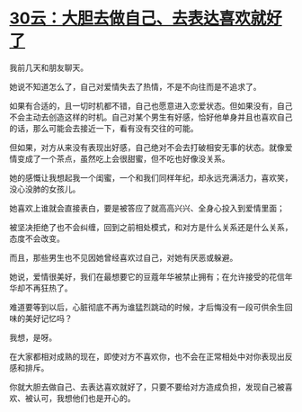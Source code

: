 # [30云：大胆去做自己、去表达喜欢就好了](https://github.com/platojobs/SFLOG/issues/30)

我前几天和朋友聊天。

她说不知道怎么了，自己对爱情失去了热情，不是不向往而是不追求了。

如果有合适的，且一切时机都不错，自己也愿意进入恋爱状态。但如果没有，自己不会主动去创造这样的时机。自己对某个男生有好感，恰好他单身并且也喜欢自己的话，那么可能会去接近一下，看有没有交往的可能。

但如果，对方从来没有表现出好感，自己绝对不会去打破相安无事的状态。就像爱情变成了一个茶点，虽然吃上会很甜蜜，但不吃也好像没关系。

她的感慨让我想起我一个闺蜜，一个和我们同样年纪，却永远充满活力，喜欢笑，没心没肺的女孩儿。

她喜欢上谁就会直接表白，要是被答应了就高高兴兴、全身心投入到爱情里面；

被坚决拒绝了也不会纠缠，回到之前相处模式，和对方是什么关系还是什么关系，态度不会改变。

而且，那些男生也不见因她曾经喜欢过自己，对她有厌恶或躲避。

她说，爱情很美好，我们在最想要它的豆蔻年华被禁止拥有；在允许接受的花信年华却不再狂热了。

难道要等到以后，心脏彻底不再为谁猛烈跳动的时候，才后悔没有一段可供余生回味的美好记忆吗？

我想，是呀。

在大家都相对成熟的现在，即使对方不喜欢你，也不会在正常相处中对你表现出反感和排斥。

你就大胆去做自己、去表达喜欢就好了，只要不要给对方造成负担，发现自己被喜欢、被认可，我想他们也是开心的。